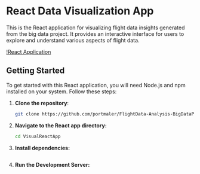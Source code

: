 # React Data Visualization App

This is the React application for visualizing flight data insights generated from the big data project. It provides an interactive interface for users to explore and understand various aspects of flight data.

[!React Application](reactapp.png)

## Getting Started

To get started with this React application, you will need Node.js and npm installed on your system. Follow these steps:

1. **Clone the repository**:

   ```bash
   git clone https://github.com/portmaler/FlightData-Analysis-BigDataProject.git

   ```

2. **Navigate to the React app directory:**

   ```bash
   cd VisualReactApp

   ```

3. **Install dependencies:**

   ```npm install

   ```

4. **Run the Development Server:**

   ```npm start

   ```
